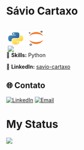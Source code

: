 # Sávio Cartaxo
<div style="display: inline_block" align="left"><br>
  <img align="center" alt="Python" height="40" width="50" src="https://raw.githubusercontent.com/devicons/devicon/master/icons/python/python-original.svg">
  <img align="center" alt="Jupyter" height="40" width="50" src="https://raw.githubusercontent.com/devicons/devicon/master/icons/jupyter/jupyter-original.svg">
</div>

<img src="https://raw.githubusercontent.com/MicaelliMedeiros/micaellimedeiros/master/image/computer-illustration.png" min-width="500px" max-width="500px" width="500px" align="right">

<p align="left">
  🐍 <strong>Skills:</strong> Python
</p>

<p align="left">
  📘 <strong>LinkedIn:</strong> <a href="https://www.linkedin.com/in/savio-cartaxo" target="_blank">savio-cartaxo</a>
</p>

## 🌐 Contato

[![LinkedIn](https://img.shields.io/badge/LinkedIn-Savio%20Cartaxo-blue?style=for-the-badge&logo=linkedin)](https://www.linkedin.com/in/savio-cartaxo/)
[![Email](https://img.shields.io/badge/Gmail-savio.ferreira%40ccc.ufcg.edu.br-red?style=for-the-badge&logo=gmail)](https://mail.google.com/mail/?view=cm&fs=1&to=savio.ferreira.beltrao.cartaxo@ccc.ufcg.edu.br)


# My Status
<div>
  <a href="https://github.com/caiomps">
  <img height="200em" src="https://github-readme-stats.vercel.app/api?username=caiomps&show_icons=true&theme=dracula&include_all_commits=true&count_private=true"/>
</div>
